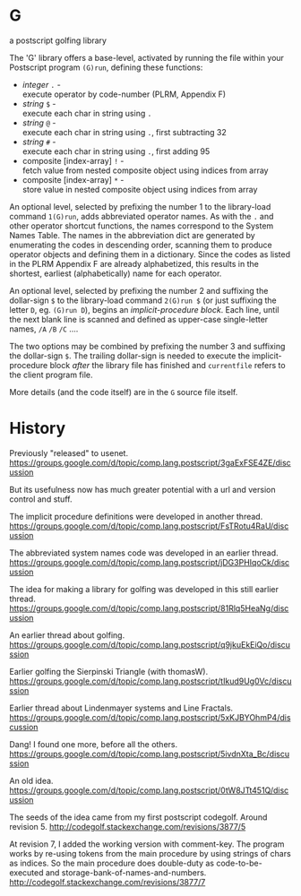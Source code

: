 # G
a postscript golfing library

The 'G' library offers a base-level, activated by running the file within your Postscript program `(G)run`, defining these functions:

 * *integer*  `.`  *-*  
    execute operator by code-number (PLRM, Appendix F)
 * *string*  `$`  *-*  
    execute each char in string using `.`
 * *string*  `@`  *-*  
    execute each char in string using `.`, first subtracting 32
 * *string*  `#`  *-*  
    execute each char in string using `.`, first adding 95
 * composite [index-array]  `!`  *-*  
    fetch value from nested composite object using indices from array
 * composite [index-array]  `*`  *-*  
    store value in nested composite object using indices from array

An optional level, selected by prefixing the number 1 to the library-load command `1(G)run`, adds abbreviated operator names. As with the `.` and other operator shortcut functions, the names correspond to the System Names Table. The names in the abbreviation dict are generated by enumerating the codes in descending order, scanning them to produce operator objects and defining them in a dictionary. Since the codes as listed in the PLRM Appendix F are already alphabetized, this results in the shortest, earliest (alphabetically) name for each operator.

An optional level, selected by prefixing the number 2 and suffixing the dollar-sign `$` to the library-load command `2(G)run $` (or just suffixing the letter `D`, eg. `(G)run D`), begins an *implicit-procedure block*. Each line, until the next blank line is scanned and defined as upper-case single-letter names, `/A` `/B` `/C` ....

The two options may be combined by prefixing the number 3 and suffixing the dollar-sign `$`. The trailing dollar-sign is needed to execute the implicit-procedure block *after* the library file has finished and `currentfile` refers to the client program file.

More details (and the code itself) are in the `G` source file itself.

# History

Previously "released" to usenet.
https://groups.google.com/d/topic/comp.lang.postscript/3gaExFSE4ZE/discussion

But its usefulness now has much greater potential with a url and version control and stuff.

The implicit procedure definitions were developed in another thread.
https://groups.google.com/d/topic/comp.lang.postscript/FsTRotu4RaU/discussion

The abbreviated system names code was developed in an earlier thread.
https://groups.google.com/d/topic/comp.lang.postscript/jDG3PHIqoCk/discussion

The idea for making a library for golfing was developed in this still earlier thread.
https://groups.google.com/d/topic/comp.lang.postscript/81Rlq5HeaNg/discussion

An earlier thread about golfing.
https://groups.google.com/d/topic/comp.lang.postscript/q9jkuEkEiQo/discussion

Earlier golfing the Sierpinski Triangle (with thomasW).
https://groups.google.com/d/topic/comp.lang.postscript/tIkud9Ug0Vc/discussion

Earlier thread about Lindenmayer systems and Line Fractals.
https://groups.google.com/d/topic/comp.lang.postscript/5xKJBYOhmP4/discussion

Dang! I found one more, before all the others.
https://groups.google.com/d/topic/comp.lang.postscript/5ivdnXta_Bc/discussion

An old idea.
https://groups.google.com/d/topic/comp.lang.postscript/0tW8JTt451Q/discussion

The seeds of the idea came from my first postscript codegolf. Around revision 5.
http://codegolf.stackexchange.com/revisions/3877/5

At revision 7, I added the working version with comment-key. The program works by re-using tokens from the main procedure by using strings of chars as indices. So the main procedure does double-duty as code-to-be-executed and storage-bank-of-names-and-numbers.
http://codegolf.stackexchange.com/revisions/3877/7
